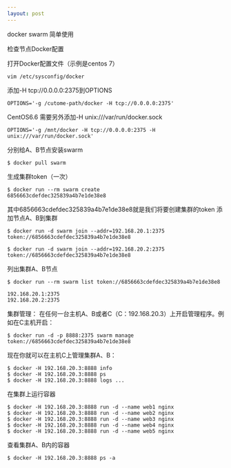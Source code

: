 ```yaml
---
layout: post
---
```

docker swarm 简单使用

检查节点Docker配置

打开Docker配置文件（示例是centos 7）

	vim /etc/sysconfig/docker


添加-H tcp://0.0.0.0:2375到OPTIONS

	OPTIONS='-g /cutome-path/docker -H tcp://0.0.0.0:2375'



CentOS6.6 需要另外添加-H unix:///var/run/docker.sock

	OPTIONS='-g /mnt/docker -H tcp://0.0.0.0:2375 -H unix:///var/run/docker.sock'


分别给A、B节点安装swarm

	$ docker pull swarm


生成集群token（一次）

	$ docker run --rm swarm create
	6856663cdefdec325839a4b7e1de38e8


其中6856663cdefdec325839a4b7e1de38e8就是我们将要创建集群的token
添加节点A、B到集群

	$ docker run -d swarm join --addr=192.168.20.1:2375 token://6856663cdefdec325839a4b7e1de38e8
	
	$ docker run -d swarm join --addr=192.168.20.2:2375 token://6856663cdefdec325839a4b7e1de38e8


列出集群A、B节点

	$ docker run --rm swarm list token://6856663cdefdec325839a4b7e1de38e8
	
	192.168.20.1:2375
	192.168.20.2:2375


集群管理：
在任何一台主机A、B或者C（C：192.168.20.3）上开启管理程序。例如在C主机开启：

	$ docker run -d -p 8888:2375 swarm manage token://6856663cdefdec325839a4b7e1de38e8


现在你就可以在主机C上管理集群A、B：

	$ docker -H 192.168.20.3:8888 info
	$ docker -H 192.168.20.3:8888 ps
	$ docker -H 192.168.20.3:8888 logs ...


在集群上运行容器

	$ docker -H 192.168.20.3:8888 run -d --name web1 nginx
	$ docker -H 192.168.20.3:8888 run -d --name web2 nginx
	$ docker -H 192.168.20.3:8888 run -d --name web3 nginx
	$ docker -H 192.168.20.3:8888 run -d --name web4 nginx
	$ docker -H 192.168.20.3:8888 run -d --name web5 nginx


查看集群A、B内的容器

	$ docker -H 192.168.20.3:8888 ps -a